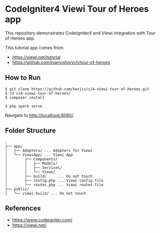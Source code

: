 # CodeIgniter4 Viewi Tour of Heroes app

This repository demonstrates CodeIgniter4 and Viewi integration with Tour of Heroes app.

This tutorial app comes from:
- https://viewi.net/tutorial
- https://github.com/ivanvoitovych/tour-of-heroes

## How to Run

```console
$ git clone https://github.com/kenjis/ci4-viewi-tour-of-heroes.git
$ cd ci4-viewi-tour-of-heroes/
$ composer install
```

```console
$ php spark serve
```

Navigate to <http://localhost:8080/>.

## Folder Structure

```
.
├── app/
│   ├── Adapters/ ... Adapters for Viewi
│   └── ViewiApp/ ... Viewi App
│        ├── Components/
│        │   ├── Models/
│        │   ├── Services/
│        │   └── Views/
│        ├── build/     ... Do not touch
│        ├── config.php ... Viewi config file
│        └── routes.php ... Viewi routes file
├── public/
│   └── viewi-build/ ... Do not touch
```

## References

- https://www.codeigniter.com/
- https://viewi.net/
